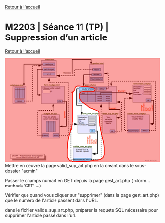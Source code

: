 [Retour à l'accueil](README.md)

# M2203 | Séance 11 (TP) | Suppression d’un article 
[Retour à l'accueil](README.md)

![GitHub Logo](/planajout.png)
Mettre en oeuvre la page valid_sup_art.php en la créant dans le sous-dossier "admin"

Passer le champs numart en GET depuis la page gest_art.php ( <form... method='GET' ...)

Vérifier que quand vous cliquer sur "supprimer" (dans la page gest_art.php)  que le numero de l'article passent dans l'URL.

dans le fichier valide_sup_art.php, préparer la requete SQL nécessaire pour supprimer l'article passé dans l'url.



